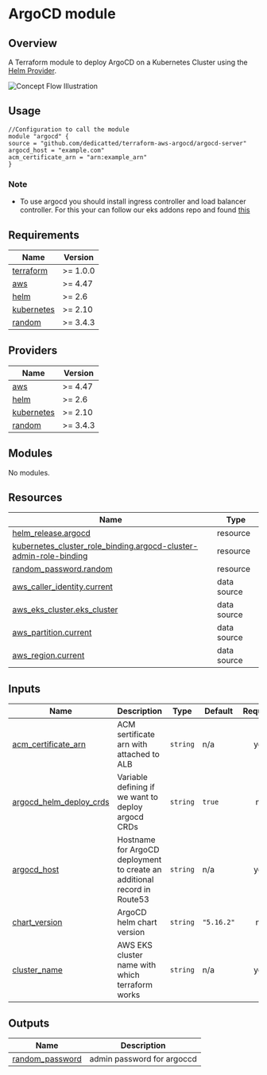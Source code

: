 # ArgoCD module
## Overview
A Terraform module to deploy ArgoCD on a Kubernetes Cluster using the [Helm Provider](https://registry.terraform.io/providers/hashicorp/helm).

![Concept Flow Illustration](https://res.cloudinary.com/qunux/image/upload/v1642563762/terraform_kubernetes_argocd_mtze07.svg)
## Usage
```hcl
//Configuration to call the module
module "argocd" {
source = "github.com/dedicatted/terraform-aws-argocd/argocd-server"
argocd_host = "example.com"
acm_certificate_arn = "arn:example_arn"
}
```
### Note
* To use argocd you should install ingress controller and load balancer controller. For this your can follow our eks addons repo and found [this](https://github.com/dedicatted/terraform-aws-eks-addons)
## Requirements

| Name | Version |
|------|---------|
| <a name="requirement_terraform"></a> [terraform](#requirement\_terraform) | >= 1.0.0 |
| <a name="requirement_aws"></a> [aws](#requirement\_aws) | >= 4.47 |
| <a name="requirement_helm"></a> [helm](#requirement\_helm) | >= 2.6 |
| <a name="requirement_kubernetes"></a> [kubernetes](#requirement\_kubernetes) | >= 2.10 |
| <a name="requirement_random"></a> [random](#requirement\_random) | >= 3.4.3 |

## Providers

| Name | Version |
|------|---------|
| <a name="provider_aws"></a> [aws](#provider\_aws) | >= 4.47 |
| <a name="provider_helm"></a> [helm](#provider\_helm) | >= 2.6 |
| <a name="provider_kubernetes"></a> [kubernetes](#provider\_kubernetes) | >= 2.10 |
| <a name="provider_random"></a> [random](#provider\_random) | >= 3.4.3 |

## Modules

No modules.

## Resources

| Name | Type |
|------|------|
| [helm_release.argocd](https://registry.terraform.io/providers/hashicorp/helm/latest/docs/resources/release) | resource |
| [kubernetes_cluster_role_binding.argocd-cluster-admin-role-binding](https://registry.terraform.io/providers/hashicorp/kubernetes/latest/docs/resources/cluster_role_binding) | resource |
| [random_password.random](https://registry.terraform.io/providers/hashicorp/random/latest/docs/resources/password) | resource |
| [aws_caller_identity.current](https://registry.terraform.io/providers/hashicorp/aws/latest/docs/data-sources/caller_identity) | data source |
| [aws_eks_cluster.eks_cluster](https://registry.terraform.io/providers/hashicorp/aws/latest/docs/data-sources/eks_cluster) | data source |
| [aws_partition.current](https://registry.terraform.io/providers/hashicorp/aws/latest/docs/data-sources/partition) | data source |
| [aws_region.current](https://registry.terraform.io/providers/hashicorp/aws/latest/docs/data-sources/region) | data source |

## Inputs

| Name | Description | Type | Default | Required |
|------|-------------|------|---------|:--------:|
| <a name="input_acm_certificate_arn"></a> [acm\_certificate\_arn](#input\_acm\_certificate\_arn) | ACM sertificate arn with attached to ALB | `string` | n/a | yes |
| <a name="input_argocd_helm_deploy_crds"></a> [argocd\_helm\_deploy\_crds](#input\_argocd\_helm\_deploy\_crds) | Variable defining if we want to deploy argocd CRDs | `string` | `true` | no |
| <a name="input_argocd_host"></a> [argocd\_host](#input\_argocd\_host) | Hostname for ArgoCD deployment to create an additional record in Route53 | `string` | n/a | yes |
| <a name="input_chart_version"></a> [chart\_version](#input\_chart\_version) | ArgoCD helm chart version | `string` | `"5.16.2"` | no |
| <a name="input_cluster_name"></a> [cluster\_name](#input\_cluster\_name) | AWS EKS cluster name with which terraform works | `string` | n/a | yes |

## Outputs

| Name | Description |
|------|-------------|
| <a name="output_random_password"></a> [random\_password](#output\_random\_password) | admin password for argoccd |
